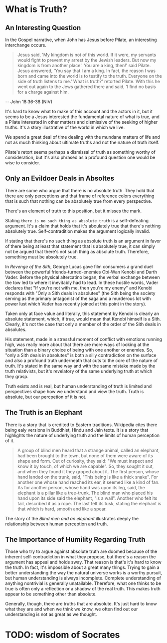 # What is Truth?

## An Interesting Question

In the Gospel narrative, when John has Jesus before Pilate, an interesting interchange occurs.

> Jesus said, 'My kingdom is not of this world. If it were, my servants would fight to prevent my arrest by the Jewish leaders. But now my kingdom is from another place.'
    You are a king, then!' said Pilate.
    Jesus answered, 'You say that I am a king. In fact, the reason I was born and came into the world is to testify to the truth. Everyone on the side of truth listens to me.'
    What is truth?' retorted Pilate. With this he went out again to the Jews gathered there and said, 'I find no basis for a charge against him.

-- John 18:36-38 (NIV)

It's hard to know what to make of this account and the actors in it, but it seems to be a Jesus interested the fundamental nature of what is true, and a Pilate interested in other matters and dismissive of the seeking of higher truths. It's a story illustrative of the world in which we live.

We spend a great deal of time dealing with the mundane matters of life and not as much thinking about ultimate truths and not the nature of truth itself.

Pilate's retort seems perhaps a dismissal of truth as something worthy of consideration, but it's also phrased as a profound question one would be wise to consider.

## Only an Evildoer Deals in Absoltes

There are some who argue that there is no absolute truth. They hold that there are only perceptions and that frame of reference colors everything that is such that nothing can be absolutely true from every perspective.

There's an element of truth to this position, but it misses the mark.

Stating `there is no such thing as absolute truth` is a self-defeating argument. It's a claim that holds that it's aboulately true that there's nothing absolutely true. Self-contradition makes the argument logically invalid.

If stating that there's no such thing as absolute truth is an argument in favor of there being at least that statement that is absolutely true, it can simply not be argued that there's not such thing as absolute truth. Therefore, something must be absolutely true.

In *Revenge of the Sith*, George Lucas gave film consumers a grand duel between the powerful friends-turned-enemies Obi-Wan Kenobi and Darth Vader. Before the physical altercatino began, the verbal exchange between the tow led to where it inevitably had to lead. In these hostile words, Vader declares that "If you're not with me, then you're my enemy" and Kenobi responds with "Only a Sith deals in absolutes" (the Sith being the society serving as the primary antagonist of the saga and a murderous lot with power lust which Vader has recently joined at this point in the story).

Taken only at face value and literally, this statement by Kenobi is clearly an absolute statement, which, if true, would mean that Kenobi himself is a Sith. Clearly, it's not the case that only a member of the order of the Sith deals in absolutes.

His statement, made in a stressful moment of conflict with emotions running high, was really more about that there are more ways of looking at the situation than a binary choice of being with one another or enemies. So, "only a Sith deals in absolutes" is both a silly contradiction on the surface and also a profound truth underneath that cuts to the core of the nature of truth. It's stated in the same way and with the same mistake made by the truth relativists, but it's revelatory of the same underlying truth at which they grasp.

Truth exists and is real, but human understanding of truth is limited and perspectives shape how we understand and view the truth. Truth is absolute, but our percpetion of it is not.

## The Truth is an Elephant

There is a story that is credited to Eastern traditions. Wikipedia cites there being ealy versions in Buddhist, Hindu and Jain texts. It is a story that highlights the nature of underlying truth and the limits of human perception of it.

> A group of blind men heard that a strange animal, called an elephant, had been brought to the town, but none of them were aware of its shape and form. Out of curiosity, they said: "We must inspect and know it by touch, of which we are capable". So, they sought it out, and when they found it they groped about it. The first person, whose hand landed on the trunk, said, "This being is like a thick snake". For another one whose hand reached its ear, it seemed like a kind of fan. As for another person, whose hand was upon its leg, said, the elephant is a pillar like a tree-trunk. The blind man who placed his hand upon its side said the elephant, "is a wall". Another who felt its tail, described it as a rope. The last felt its tusk, stating the elephant is that which is hard, smooth and like a spear.

The story of the *Blind men and an elephant* illustrates deeply the relationship between human perception and truth.

## The Importance of Humility Regarding Truth

Those who try to argue against absolute truth are doomed because of the inherent self-contradiction in what they propose, but there's a reason the argument has appeal and holds sway. That reason is that's it's hard to know the truth. In fact, it's impossible about a great many things. Trying to gain a better understanding the way the natural universe works is a worthy pursuit, but human understanding is always incomplete. Complete understanding of anything nontrivial is generally unatailable. Therefore, what one thinks to be true is often only a reflection or a shadow of the real truth. This makes truth appear to be something other than absolute.

Generally, though, there are truths that are absolute. It's just hard to know what they are and when we think we know, we often find out our understanding is not as great as we thought.

# TODO: wisdom of Socrates